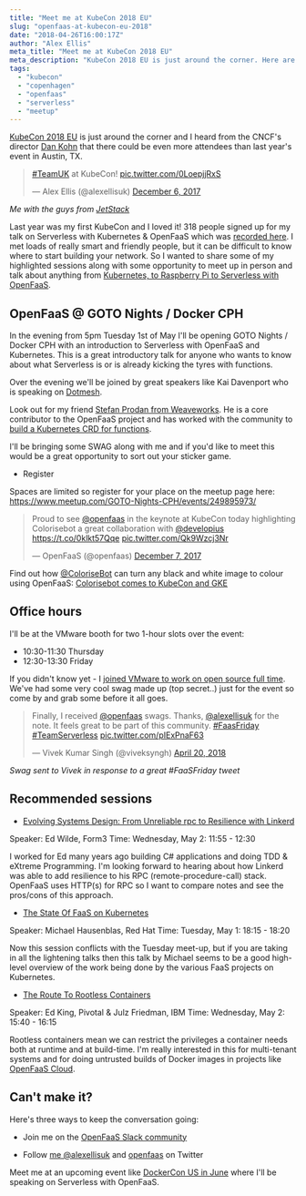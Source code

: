 ```yaml
---
title: "Meet me at KubeCon 2018 EU"
slug: "openfaas-at-kubecon-eu-2018"
date: "2018-04-26T16:00:17Z"
author: "Alex Ellis"
meta_title: "Meet me at KubeCon 2018 EU"
meta_description: "KubeCon 2018 EU is just around the corner. Here are a couple of practical ways to meet and find out more about OpenFaaS and some of my highlighted sessions"
tags:
  - "kubecon"
  - "copenhagen"
  - "openfaas"
  - "serverless"
  - "meetup"
---
```


[KubeCon 2018 EU](https://events.linuxfoundation.org/events/kubecon-cloudnativecon-europe-2018/kubernetes/?utm_source=adwords&utm_medium=search&utm_campaign=kccnceu18&utm_content=a&gclid=Cj0KCQjw8YXXBRDXARIsAMzsQuUU04g5SRY6WyAHv_fD1cCaItqdTBaxy-MhsF6Y4OBs-J3yiEXe-XIaAvWvEALw_wcB) is just around the corner and I heard from the CNCF's director [Dan Kohn](http://twitter.com/dankohn1) that there could be even more attendees than last year's event in Austin, TX.

<blockquote class="twitter-tweet" data-lang="en"><p lang="en" dir="ltr"><a href="https://twitter.com/hashtag/TeamUK?src=hash&amp;ref_src=twsrc%5Etfw">#TeamUK</a> at KubeCon! <a href="https://t.co/0LoepjjRxS">pic.twitter.com/0LoepjjRxS</a></p>&mdash; Alex Ellis (@alexellisuk) <a href="https://twitter.com/alexellisuk/status/938548461229756417?ref_src=twsrc%5Etfw">December 6, 2017</a></blockquote> <script async src="https://platform.twitter.com/widgets.js" charset="utf-8"></script> 

*Me with the guys from [JetStack](https://twitter.com/jetstackhq)*

Last year was my first KubeCon and I loved it! 318 people signed up for my talk on Serverless with Kubernetes & OpenFaaS which was [recorded here](https://www.youtube.com/watch?v=XgsxqHQvMnM&feature=youtu.be). I met loads of really smart and friendly people, but it can be difficult to know where to start building your network. So I wanted to share some of my highlighted sessions along with some opportunity to meet up in person and talk about anything from [Kubernetes, to Raspberry Pi to Serverless with OpenFaaS](https://blog.alexellis.io/).

## OpenFaaS @ GOTO Nights / Docker CPH

In the evening from 5pm Tuesday 1st of May I'll be opening GOTO Nights / Docker CPH with an introduction to Serverless with OpenFaaS and Kubernetes. This is a great introductory talk for anyone who wants to know about what Serverless is or is already kicking the tyres with functions.

Over the evening we'll be joined by great speakers like Kai Davenport who is speaking on [Dotmesh](https://dotmesh.com).

Look out for my friend [Stefan Prodan from Weaveworks](https://twitter.com/stefanprodan?lang=en). He is a core contributor to the OpenFaaS project and has worked with the community to [build a Kubernetes CRD for functions](http://github.com/openfaas-incubator/faas-o6s).

I'll be bringing some SWAG along with me and if you'd like to meet this would be a great opportunity to sort out your sticker game.

* Register

Spaces are limited so register for your place on the meetup page here: https://www.meetup.com/GOTO-Nights-CPH/events/249895973/

<blockquote class="twitter-tweet" data-lang="en"><p lang="en" dir="ltr">Proud to see <a href="https://twitter.com/openfaas?ref_src=twsrc%5Etfw">@openfaas</a> in the keynote at KubeCon today highlighting Colorisebot a great collaboration with <a href="https://twitter.com/developius?ref_src=twsrc%5Etfw">@developius</a> <a href="https://t.co/0klkt57Qqe">https://t.co/0klkt57Qqe</a> <a href="https://t.co/Qk9Wzcj3Nr">pic.twitter.com/Qk9Wzcj3Nr</a></p>&mdash; OpenFaaS (@openfaas) <a href="https://twitter.com/openfaas/status/938561130557034496?ref_src=twsrc%5Etfw">December 7, 2017</a></blockquote> <script async src="https://platform.twitter.com/widgets.js" charset="utf-8"></script> 

Find out how [@ColoriseBot](https://twitter.com/colorisebot) can turn any black and white image to colour using OpenFaaS: [Colorisebot comes to KubeCon and GKE](https://blog.alexellis.io/openfaas-colorisebot-comes-to-kubecon/)

## Office hours

I'll be at the VMware booth for two 1-hour slots over the event:

* 10:30-11:30 Thursday
* 12:30-13:30 Friday

If you didn't know yet - I [joined VMware to work on open source full time](https://blog.alexellis.io/full-time-openfaas/). We've had some very cool swag made up (top secret..) just for the event so come by and grab some before it all goes.

<blockquote class="twitter-tweet" data-lang="en"><p lang="en" dir="ltr">Finally, I received <a href="https://twitter.com/openfaas?ref_src=twsrc%5Etfw">@openfaas</a> swags. Thanks, <a href="https://twitter.com/alexellisuk?ref_src=twsrc%5Etfw">@alexellisuk</a> for the note. It feels great to be part of this community. <a href="https://twitter.com/hashtag/FaasFriday?src=hash&amp;ref_src=twsrc%5Etfw">#FaasFriday</a> <a href="https://twitter.com/hashtag/TeamServerless?src=hash&amp;ref_src=twsrc%5Etfw">#TeamServerless</a> <a href="https://t.co/pIExPnaF63">pic.twitter.com/pIExPnaF63</a></p>&mdash; Vivek Kumar Singh (@viveksyngh) <a href="https://twitter.com/viveksyngh/status/987327208514605056?ref_src=twsrc%5Etfw">April 20, 2018</a></blockquote> <script async src="https://platform.twitter.com/widgets.js" charset="utf-8"></script> 

*Swag sent to Vivek in response to a great #FaaSFriday tweet*

## Recommended sessions

* [Evolving Systems Design: From Unreliable rpc to Resilience with Linkerd](http://sched.co/DquW)

Speaker: Ed Wilde, Form3
Time: Wednesday, May 2: 11:55 - 12:30

I worked for Ed many years ago building C# applications and doing TDD & eXtreme Programming. I'm looking forward to hearing about how Linkerd was able to add resilience to his RPC (remote-procedure-call) stack. OpenFaaS uses HTTP(s) for RPC so I want to compare notes and see the pros/cons of this approach.

* [The State Of FaaS on Kubernetes](http://sched.co/Dqwe)

Speaker: Michael Hausenblas, Red Hat
Time: Tuesday, May 1: 18:15 - 18:20

Now this session conflicts with the Tuesday meet-up, but if you are taking in all the lightening talks then this talk by Michael seems to be a good high-level overview of the work being done by the various FaaS projects on Kubernetes.

* [The Route To Rootless Containers](https://kccnceu18.sched.com/event/DquO/the-route-to-rootless-containers-ed-king-pivotal-julz-friedman-ibm-any-skill-level)

Speaker: Ed King, Pivotal & Julz Friedman, IBM
Time: Wednesday, May 2: 15:40 - 16:15

Rootless containers mean we can restrict the privileges a container needs both at runtime and at build-time. I'm really interested in this for multi-tenant systems and for doing untrusted builds of Docker images in projects like [OpenFaaS Cloud](https://github.com/openfaas/openfaas-cloud).

## Can't make it?

Here's three ways to keep the conversation going:

* Join me on the [OpenFaaS Slack community](https://docs.openfaas.com/community/)

* Follow [me @alexellisuk](https://twitter.com/alexellisuk) and [openfaas](https://twitter.com/openfaas/) on Twitter

Meet me at an upcoming event like [DockerCon US in June](https://2018.dockercon.com) where I'll be speaking on Serverless with OpenFaaS.